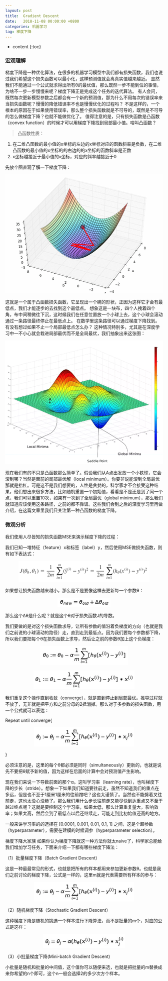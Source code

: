 ```yaml
---
layout: post
title:  Gradient Descent
date:   2018-11-08 00:00:00 +0800
categories: 机器学习
tag: 梯度下降
---
```


* content
{:toc}


### 宏观理解
梯度下降是一种优化算法，在很多的机器学习模型中我们都有损失函数，我们也说过我们希望这个损失函数可以最小化，这样预测值就会离真实值越来越近。
显然我们不能通过一个公式就求得出所有θ的最优值，那么既然一步不能到位的事情，为啥不一步一步慢慢来呢？梯度下降正是完成这个任务的迭代算法。
有人会问，既然每次更新模型参数之后都会有一个新的预测值，那为什么不用每次的错误率来当损失函数呢？慢慢的降低错误率不也是慢慢优化的过程吗？
不是这样的，一个根本的原因在于如果使用错误率，那么整个损失函数就是不可导的，既然是不可导的怎么做梯度下降？也就不能做优化了。
值得注意的是，只有损失函数是凸函数（convex function）的时候才可以用梯度下降找到局部最小值。啥叫凸函数？

> 凸函数性质：
1. 在二维凸函数的最小值的x坐标的左边的x坐标对应的函数斜率是负数，在二维凸函数的最小值的x坐标的的右边的的x坐标的函数斜率是正数
2. x坐标越接近于最小值的x坐标，对应的斜率越接近于0

先放个图直观了解一下梯度下降：

<p align="center"> 
  <img src="/imgs/gradientdescent/1.gif">
</p>

这就是一个属于凸函数损失函数，它呈现出一个碗的形状，正因为这样它才会有最低点，我们才能逐步的去找到这个最低点。
想象这是一块布，四个人拽着四个角，布中间稍微往下沉，这时候我们在任意位置放一个小球上去，这个小球会滚动通过一条路径最终停止在最低点上。
在数学里这条路径可以通过梯度下降找到。有没有想过如果不止一个局部最低点怎么办？
这种情况特别多，尤其是在深度学习中一不小心就会栽进局部最优而不是全局最优，我们抽象出来这张图：

<p align="center"> 
  <img src="/imgs/gradientdescent/2.png">
</p>

现在我们有的不只是凸函数那么简单了。假设我们从A点出发放一个小铁球，它会滚到哪？当然是面前的局部最优解（local minimum）。你要非说能滚到全局最优那就是抬杠。可是这不是我们想要的，人性是贪婪的，科学家才不会接受这种结果，他们想出来很多方法，比如随机重置一个初始值，看看是不是还是到了同一个点，我们可以重置10次，如果有一次到了全局最优（global minimum），那么我们就知道应该使用这条路径，之前的都不靠谱。这些我们会到之后的深度学习里再做介绍，在这篇文章里我们只关注第一种凸函数的梯度下降。

 

### 微观分析
我们使用人尽皆知的损失函数MSE来演示梯度下降的过程：

我们已知一堆特征（feature）x和标签（label）y，然后使用MSE做损失函数，则有如下表达式：

<p align="center"> 
  <img src="/imgs/gradientdescent/3.png">
</p>

如果想让损失函数越来越小，那么是不是要像这样去更新每一个参数θ：

<p align="center"> 
  <img src="/imgs/gradientdescent/4.png">
</p>

那么这个Δθ是什么呢？就是这个θ对于损失函数J的导数。

我们要做的是对这个损失函数求导，让所有参数的值沿着负梯度的方向（也就是我们之前说的小球滚动的路径）走，直到走到最低点。因为我们要每个参数都下降，所以我们要把每个θ在损失函数上求导，然后让之前的参数θ加上这个负梯度：

<p align="center"> 
  <img src="/imgs/gradientdescent/5.png">
</p>

<p align="center"> 
  <img src="/imgs/gradientdescent/6.png">
</p>

我们重复这个操作直到收敛（converge），就是直到停止到局部最优。推导过程就不放了，无非就是把平方和之前分母的2抵消掉。那么对于多参数的损失函数，用一个公式就可以表达：

Repeat until converge{

<p align="center"> 
  <img src="/imgs/gradientdescent/7.png">
</p>

}

必须注意的是，这里的每个θ都必须是同时（simultaneously）更新的，也就是说先不要把θ赋予新的值，因为这样在后面的计算中会对预测值产生影响。

现在我们来说一下导数前面的那个α。这叫学习率（learning rate），也叫梯度下降的步长（stride）。想象一下如果我们知道要往前走，虽然不知道我们的重点在多远，但是也不至于1厘米1厘米的往前蹭吧？这也太谨慎了。当然也不能劈着叉往前走，这也太没心没肺了。那么我们用什么步长往前走又能尽快到达重点又不至于越过终点呢？这就是要控制这个学习率，如果太低，那么计算重复量大，影响效率；如果太高，然后会到了最低点以后还继续走，可能走到比初始值还高的地方。



一般来讲学习率的的选择在 [0.0001, 0.001, 0.01, 0.1, 1] 之间，这是个超参数（hyperparameter），需要在建模的时候调参（hyperparameter selection）。

梯度下降大家族
如果你认为梯度下降就这一种方法你就太naive了，科学家总能给我们增加学习任务，下面来介绍一下都有哪些梯度下降法：

（1）批量梯度下降（Batch Gradient Descent）

这是一种最最常见的形式，也就是把所有的样本都用来参加更新参数θ。也就是我们之前讨论的梯度下降，公式是一样的，这里m就是代表需要所有样本的参与：

<p align="center"> 
  <img src="/imgs/gradientdescent/8.png">
</p>

（2）随机梯度下降（Stochastic Gradient Descent）

这种梯度下降是随机的挑选一个样本进行下降算法，而不是批量的m个，对应的公式是这样：

<p align="center"> 
  <img src="/imgs/gradientdescent/9.png">
</p>

（3）小批量梯度下降(Mini-batch Gradient Descent)

小批量是随机和批量的中间值，这个值你可以随便来选，也就是把批量的m替换成来你希望的n个即可，这个n一般会选择2的多少次方个样本。
